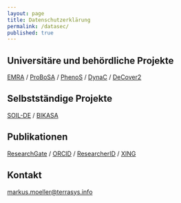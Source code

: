 ```yaml
---
layout: page
title: Datenschutzerklärung
permalink: /datasec/
published: true
---
```


## Universitäre und behördliche Projekte
[EMRA](https://emra.julius-kuehn.de) / [ProBoSA](http://www.probosa.de) / [PhenoS](http://paradigmaps.geo.uni-halle.de/phenos) /  [DynaC](http://paradigmaps.geo.uni-halle.de/dynac) / [DeCover2](http://www.decover.info)

## Selbstständige Projekte
[SOIL-DE](https://flf.julius-kuehn.de/soil-de.html) / [BIKASA](https://paradigmaps.geo.uni-halle.de/bikasa/)

## Publikationen
[ResearchGate](https://www.researchgate.net/profile/Markus_Moeller) / [ORCID](https://orcid.org/0000-0002-1918-7747) / [ResearcherID](http://www.researcherid.com/rid/M-2429-2014) / [XING](https://www.xing.com/profile/Markus_Moeller5/)

## Kontakt
[markus.moeller@terrasys.info](mailto:markus.moeller@terrasys.info)
